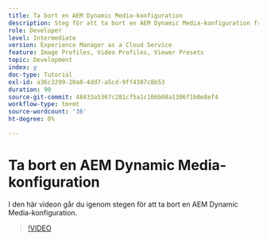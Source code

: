 ```yaml
---
title: Ta bort en AEM Dynamic Media-konfiguration
description: Steg för att ta bort en AEM Dynamic Media-konfiguration från AEM Assets.
role: Developer
level: Intermediate
version: Experience Manager as a Cloud Service
feature: Image Profiles, Video Profiles, Viewer Presets
topic: Development
index: y
doc-type: Tutorial
exl-id: a36c3299-20a0-4dd7-a5cd-9ff4387c8b53
duration: 90
source-git-commit: 48433a5367c281cf5a1c106b08a1306f1b0e8ef4
workflow-type: tm+mt
source-wordcount: '36'
ht-degree: 0%

---
```


# Ta bort en AEM Dynamic Media-konfiguration

I den här videon går du igenom stegen för att ta bort en AEM Dynamic Media-konfiguration.

>[!VIDEO](https://video.tv.adobe.com/v/335363?quality=12&learn=on)
